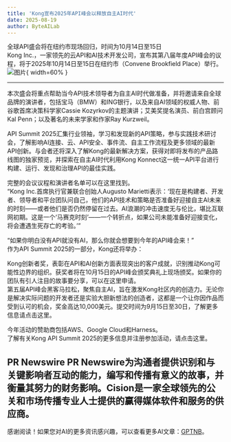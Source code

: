 ```yaml
---
title: 'Kong宣布2025年API峰会以释放自主AI时代'
date: 2025-08-19
author: ByteAILab
---
```


全球API盛会将在纽约市现场回归，时间为10月14日至15日  
Kong Inc.，一家领先的云API和AI技术开发公司，宣布其第八届年度API峰会的议程，将于2025年10月14日至15日在纽约市（Convene Brookfield Place）举行。![图片](https://ai-techpark.com/wp-content/uploads/Kong-1.jpg){ width=60% }

---
本次盛会将重点帮助当今API技术领导者为自主AI时代做准备，并将邀请来自全球品牌的演讲者，包括宝马（BMW）和ING银行，以及来自AI领域的权威人物、前谷歌首席决策科学家Cassie Kozyrkov的主题演讲；艾美奖提名演员、前白宫顾问Kal Penn；以及著名的未来学家和作家Ray Kurzweil。

API Summit 2025汇集行业领袖，学习和发现新的API策略，参与实践技术研讨会，了解影响AI连接、云、API安全、事件流、自主工作流程及更多领域的最新API创新。与会者还将深入了解Kong的最新解决方案，获得对即将发布的产品路线图的独家预览，并探索在自主AI时代利用Kong Konnect这一统一API平台进行构建、运行、发现和治理API的最佳实践。

完整的会议议程和演讲者名单可以在这里找到。  
“Kong Inc.首席执行官兼联合创始人Augusto Marietti表示：‘现在是构建者、开发者、领导者和平台团队问自己，他们的API技术和策略是否准备好迎接自主AI未来的时刻——或者他们是否仍然停留在过去。AI浪潮的冲击速度无与伦比，堪比互联网初期。这是一个‘马赛克时刻’——一个转折点，如果公司未能准备好迎接变化，将会遭遇生死存亡的考验。’”

“如果你明白没有API就没有AI，那么你就会想要到今年的API峰会来！”  
作为API Summit 2025的一部分，Kong还将举办：

Kong创新者奖，表彰在API和AI创新方面表现突出的客户成就，识别推动Kong可能性边界的组织。获奖者将在10月15日的API峰会颁奖典礼上现场颁奖。如果你的团队有引人注目的故事要分享，可以在这里申请。  
第五届API峰会黑客马拉松，聚焦自主AI，旨在激发Kong社区内的创造力。无论你是解决实际问题的开发者还是实验大胆新想法的创造者，这都是一个让你因作品而受到认可的机会，奖金高达10,000美元。提交时间为9月15日至30日，了解更多信息请点击这里。

今年活动的赞助商包括AWS、Google Cloud和Harness。  
了解有关Kong API Summit 2025的更多信息并注册参加活动，请点击这里。

PR Newswire PR Newswire为沟通者提供识别和与关键影响者互动的能力，编写和传播有意义的故事，并衡量其努力的财务影响。Cision是一家全球领先的公关和市场传播专业人士提供的赢得媒体软件和服务的供应商。
---
感谢阅读！如果您对AI的更多资讯感兴趣，可以查看更多AI文章：[GPTNB](https://gptnb.com)。